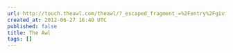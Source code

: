 ```yaml
---
url: http://touch.theawl.com/theawl/?_escaped_fragment_=%2Fentry%2Fgiving-bad-advice-to-kings%2C4fea25597af68a84dccbeb06
created_at: 2012-06-27 16:40 UTC
published: false
title: The Awl
tags: []
---
```



